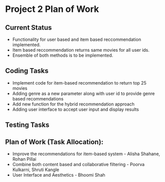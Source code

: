 # Project 2 Plan of Work

## Current Status
- Functionality for user based and item based reccommendation implemented.
- Item based reccommendation returns same movies for all user ids.
- Ensemble of both methods is to be implemented.

## Coding Tasks
- Implement code for item-based recommendation to return top 25 movies
- Adding genre as a new parameter along with user id to provide genre based recommendations
- Add new function for the hybrid recommendation approach
- Adding user interface to accept user input and display results

## Testing Tasks

## Plan of Work (Task Allocation):
- Improve the recommendations for item-based system - Alisha Shahane, Rohan Pillai
- Combine both content based and collaborative filtering - Poorva Kulkarni, Shruti Kangle
- User Interface and Aesthetics - Bhoomi Shah

